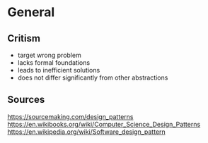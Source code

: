 # General

## Critism

* target wrong problem
* lacks formal foundations
* leads to inefficient solutions
* does not differ significantly from other abstractions

## Sources

https://sourcemaking.com/design_patterns
https://en.wikibooks.org/wiki/Computer_Science_Design_Patterns
https://en.wikipedia.org/wiki/Software_design_pattern
